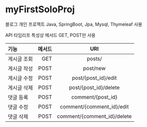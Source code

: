 # myFirstSoloProj


블로그 개인 프로젝트 
Java, SpringBoot, Jpa, Mysql, Thymeleaf 사용


API 타임리프 특성상 메서드 GET, POST만 사용

| 기능     |   메서드 | URI  |
|:-------|------:|:----:|
| 게시글 조회 | GET | posts/  |
|   게시글 작성     |  POST    |  post/new    |
| 게시글 수정 | POST | post/{post_id}/edit |
| 게시글 삭제 | POST | post/{post_id}/delete |
| 댓글 등록  |   POST    |  comment/{post_id}    |
| 댓글 수정  |   POST    |   comment/{comment_id}/edit   |
| 댓글 삭제  |  POST     |   comment/{comment_id}/delete   |
